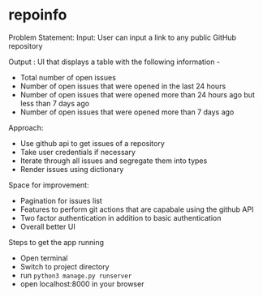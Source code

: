 # repoinfo

Problem Statement:
Input: User can input a link to any public GitHub repository  

Output : UI that displays a table with the following information -  
  - Total number of open issues 
  - Number of open issues that were opened in the last 24 hours 
  - Number of open issues that were opened more than 24 hours ago but less than 7 days ago 
  - Number of open issues that were opened more than 7 days ago   

Approach:  
  - Use github api to get issues of a repository
  - Take user credentials if necessary
  - Iterate through all issues and segregate them into types
  - Render issues using dictionary


Space for improvement:
  - Pagination for issues list
  - Features to perform git actions that are capabale using the github API
  - Two factor authentication in addition to basic authentication
  - Overall better UI


Steps to get the app running
  - Open terminal
  - Switch to project directory
  - run `python3 manage.py runserver`
  - open localhost:8000 in your browser
